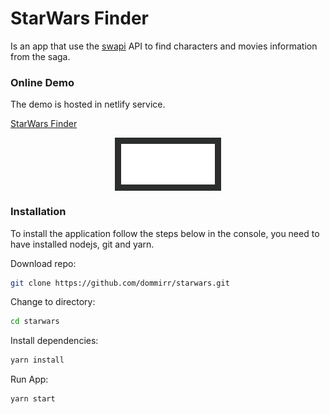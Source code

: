 # StarWars Finder

Is an app that use the [swapi](https://swapi.co/) API to find characters and movies information from the saga.
### Online Demo

The demo is hosted in netlify service.

[StarWars Finder](https://starwars-finder.netlify.com/)

<p align="center">
    <img align="center" src="src/logo.png" alt="React Mini Mural" width="150" style="padding: 10px; background: #2C2D2D;">
</p>



### Installation

To install the application follow the steps below in the console, you need to have installed nodejs, git and yarn.

Download repo:
```sh
git clone https://github.com/dommirr/starwars.git
```

Change to directory:
```sh
cd starwars
```

Install dependencies:
```sh
yarn install
```

Run App:
```sh
yarn start
```

